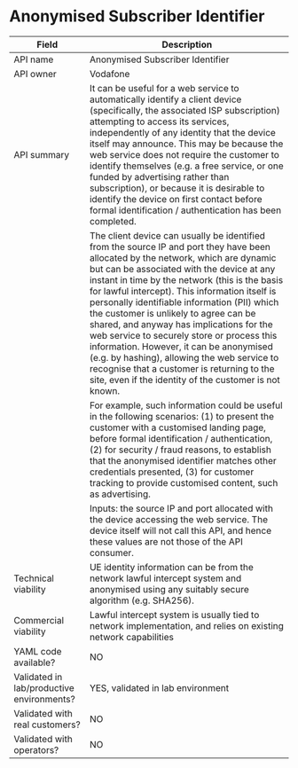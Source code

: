 # Anonymised Subscriber Identifier


| **Field** | Description | 
| ---- | ----- |
| API name | Anonymised Subscriber Identifier |
| API owner | Vodafone |
| API summary | It can be useful for a web service to automatically identify a client device (specifically, the associated ISP subscription) attempting to access its services, independently of any identity that the device itself may announce. This may be because the web service does not require the customer to identify themselves (e.g. a free service, or one funded by advertising rather than subscription), or because it is desirable to identify the device on first contact before formal identification / authentication has been completed. |
| | The client device can usually be identified from the source IP and port they have been allocated by the network, which are dynamic but can be associated with the device at any instant in time by the network (this is the basis for lawful intercept). This information itself is personally identifiable information (PII) which the customer is unlikely to agree can be shared, and anyway has implications for the web service to securely store or process this information. However, it can be anonymised (e.g. by hashing), allowing the web service to recognise that a customer is returning to the site, even if the identity of the customer is not known. |
| |For example, such information could be useful in the following scenarios: (1) to present the customer with a customised landing page, before formal identification / authentication, (2) for security / fraud reasons, to establish that the anonymised identifier matches other credentials presented, (3) for customer tracking to provide customised content, such as advertising. |
| | Inputs: the source IP and port allocated with the device accessing the web service. The device itself will not call this API, and hence these values are not those of the API consumer. |
| Technical viability | UE identity information can be from the network lawful intercept system and anonymised using any suitably secure algorithm (e.g. SHA256). |
| Commercial viability | Lawful intercept system is usually tied to network implementation, and relies on existing network capabilities |
| YAML code available? | NO |
| Validated in lab/productive environments? | YES, validated in lab environment |
| Validated with real customers? | NO |
| Validated with operators? | NO |

